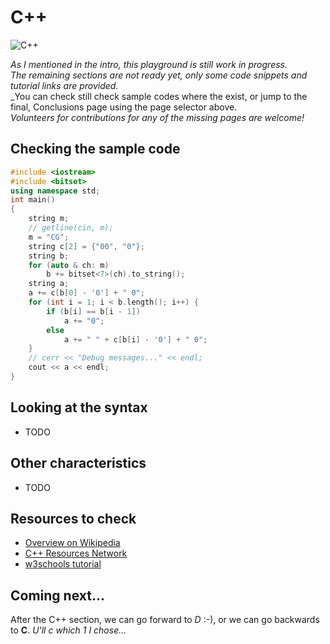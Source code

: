 # C++

![C++](../pic/Cpp.png)

_As I mentioned in the intro, this playground is still work in progress._ \
_The remaining sections are not ready yet, only some code snippets and tutorial links are provided._ \
_You can check still check sample codes where the exist, or jump to the final, Conclusions page using the page selector above.\
_Volunteers for contributions for any of the missing pages are welcome!_

## Checking the sample code

```C++ runnable
#include <iostream>
#include <bitset>
using namespace std;
int main()
{
    string m;
    // getline(cin, m);
    m = "CG";
    string c[2] = {"00", "0"};
    string b;
    for (auto & ch: m)
        b += bitset<7>(ch).to_string();
    string a;
    a += c[b[0] - '0'] + " 0";
    for (int i = 1; i < b.length(); i++) {
        if (b[i] == b[i - 1])
            a += "0";
        else
            a += " " + c[b[i] - '0'] + " 0";
    }
    // cerr << "Debug messages..." << endl;
    cout << a << endl;
}
```

## Looking at the syntax

- TODO

## Other characteristics

- TODO

## Resources to check

- [Overview on Wikipedia](https://en.wikipedia.org/wiki/C%2B%2B)
- [C++ Resources Network](https://www.cplusplus.com/)
- [w3schools tutorial](https://www.w3schools.com/cpp/)

## Coming next...

After the C++ section, we can go forward to _D_ :-), or we can go backwards to **C**. _U'll c which 1 I chose..._
